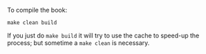 
To compile the book:

```
make clean build
```

If you just do `make build` it will try to use the 
cache to speed-up the process; but sometime a `make clean`
is necessary.